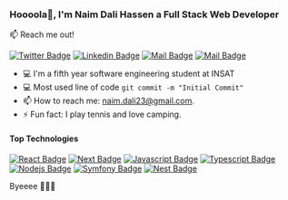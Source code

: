 ### Hoooola👋, I'm Naim Dali Hassen a Full Stack Web Developer 

:mailbox: Reach me out!

[![Twitter Badge](https://img.shields.io/badge/-dali_naim-1ca0f1?style=flat&labelColor=1ca0f1&logo=twitter&logoColor=white&link=https://twitter.com/dali_naim)](https://twitter.com/dali_naim) [![Linkedin Badge](https://img.shields.io/badge/-naim.dali-0e76a8?style=flat&labelColor=0e76a8&logo=linkedin&logoColor=white)](https://www.linkedin.com/in/naim-dali-hassen-b1ab831a8/) [![Mail Badge](https://img.shields.io/badge/-naim.dali-e84393?style=flat&labelColor=e84393&logo=instagram&logoColor=white)](https://www.instagram.com/naim.dali/) [![Mail Badge](https://img.shields.io/badge/-naim.dali-c0392b?style=flat&labelColor=c0392b&logo=gmail&logoColor=white)](mailto:naim.dali23@gmail.com)

- :computer: I'm a fifth year software engineering student at INSAT 
- :computer: Most used line of code `git commit -m "Initial Commit"`
- 📫 How to reach me: naim.dali23@gmail.com.
- ⚡ Fun fact: I play tennis and love camping.

#### Top Technologies

<!-- TODO: Make technologies links takes you to repositories -->

[![React Badge](https://img.shields.io/badge/-React-61DBFB?style=for-the-badge&labelColor=black&logo=react&logoColor=61DBFB)](#) [![Next Badge](https://img.shields.io/badge/-next-61DBFB?style=for-the-badge&labelColor=black&logo=next&logoColor=61DBFB)](#)  [![Javascript Badge](https://img.shields.io/badge/-Javascript-F0DB4F?style=for-the-badge&labelColor=black&logo=javascript&logoColor=F0DB4F)](#) [![Typescript Badge](https://img.shields.io/badge/-Typescript-007acc?style=for-the-badge&labelColor=black&logo=typescript&logoColor=007acc)](#) [![Nodejs Badge](https://img.shields.io/badge/-Nodejs-3C873A?style=for-the-badge&labelColor=black&logo=node.js&logoColor=3C873A)](#) [![Symfony Badge](https://img.shields.io/badge/-Symfony-e535ab?style=for-the-badge&labelColor=black&logo=Symfony.js&logoColor=e535ab)](#) [![Nest Badge](https://img.shields.io/badge/-Nest-61DBFB?style=for-the-badge&labelColor=white&logo=nest&logoColor=black)](#)

Byeeee 👋👋👋
